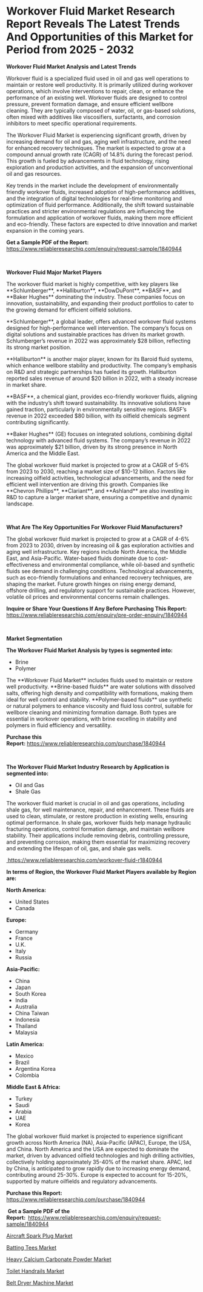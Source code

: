 <p><h1>Workover Fluid Market Research Report Reveals The Latest Trends And Opportunities of this Market for Period from 2025 - 2032</h1></p><p><strong>Workover Fluid Market Analysis and Latest Trends</strong></p>
<p><p>Workover fluid is a specialized fluid used in oil and gas well operations to maintain or restore well productivity. It is primarily utilized during workover operations, which involve interventions to repair, clean, or enhance the performance of an existing well. Workover fluids are designed to control pressure, prevent formation damage, and ensure efficient wellbore cleaning. They are typically composed of water, oil, or gas-based solutions, often mixed with additives like viscosifiers, surfactants, and corrosion inhibitors to meet specific operational requirements.</p><p>The Workover Fluid Market is experiencing significant growth, driven by increasing demand for oil and gas, aging well infrastructure, and the need for enhanced recovery techniques. The market is expected to grow at a compound annual growth rate (CAGR) of 14.8% during the forecast period. This growth is fueled by advancements in fluid technology, rising exploration and production activities, and the expansion of unconventional oil and gas resources.</p><p>Key trends in the market include the development of environmentally friendly workover fluids, increased adoption of high-performance additives, and the integration of digital technologies for real-time monitoring and optimization of fluid performance. Additionally, the shift toward sustainable practices and stricter environmental regulations are influencing the formulation and application of workover fluids, making them more efficient and eco-friendly. These factors are expected to drive innovation and market expansion in the coming years.</p></p>
<p><strong>Get a Sample PDF of the Report:&nbsp;</strong> <a href="https://www.reliableresearchiq.com/enquiry/request-sample/1840944?utm_campaign=1834&utm_medium=2&utm_source=Github&utm_content=ia&utm_term=29012025&utm_id=workover-fluid">https://www.reliableresearchiq.com/enquiry/request-sample/1840944</a></p>
<p>&nbsp;</p>
<p><strong>Workover Fluid Major Market Players</strong></p>
<p><p>The workover fluid market is highly competitive, with key players like **Schlumberger**, **Halliburton**, **DowDuPont**, **BASF**, and **Baker Hughes** dominating the industry. These companies focus on innovation, sustainability, and expanding their product portfolios to cater to the growing demand for efficient oilfield solutions.</p><p>**Schlumberger**, a global leader, offers advanced workover fluid systems designed for high-performance well intervention. The company’s focus on digital solutions and sustainable practices has driven its market growth. Schlumberger’s revenue in 2022 was approximately $28 billion, reflecting its strong market position.</p><p>**Halliburton** is another major player, known for its Baroid fluid systems, which enhance wellbore stability and productivity. The company’s emphasis on R&D and strategic partnerships has fueled its growth. Halliburton reported sales revenue of around $20 billion in 2022, with a steady increase in market share.</p><p>**BASF**, a chemical giant, provides eco-friendly workover fluids, aligning with the industry’s shift toward sustainability. Its innovative solutions have gained traction, particularly in environmentally sensitive regions. BASF’s revenue in 2022 exceeded $80 billion, with its oilfield chemicals segment contributing significantly.</p><p>**Baker Hughes** (GE) focuses on integrated solutions, combining digital technology with advanced fluid systems. The company’s revenue in 2022 was approximately $21 billion, driven by its strong presence in North America and the Middle East.</p><p>The global workover fluid market is projected to grow at a CAGR of 5-6% from 2023 to 2030, reaching a market size of $10-12 billion. Factors like increasing oilfield activities, technological advancements, and the need for efficient well intervention are driving this growth. Companies like **Chevron Phillips**, **Clariant**, and **Ashland** are also investing in R&D to capture a larger market share, ensuring a competitive and dynamic landscape.</p></p>
<p>&nbsp;</p>
<p><strong>What Are The Key Opportunities For Workover Fluid Manufacturers?</strong></p>
<p><p>The global workover fluid market is projected to grow at a CAGR of 4-6% from 2023 to 2030, driven by increasing oil & gas exploration activities and aging well infrastructure. Key regions include North America, the Middle East, and Asia-Pacific. Water-based fluids dominate due to cost-effectiveness and environmental compliance, while oil-based and synthetic fluids see demand in challenging conditions. Technological advancements, such as eco-friendly formulations and enhanced recovery techniques, are shaping the market. Future growth hinges on rising energy demand, offshore drilling, and regulatory support for sustainable practices. However, volatile oil prices and environmental concerns remain challenges.</p></p>
<p><strong>Inquire or Share Your Questions If Any Before Purchasing This Report:</strong> <a href="https://www.reliableresearchiq.com/enquiry/pre-order-enquiry/1840944?utm_campaign=1834&utm_medium=2&utm_source=Github&utm_content=ia&utm_term=29012025&utm_id=workover-fluid">https://www.reliableresearchiq.com/enquiry/pre-order-enquiry/1840944</a></p>
<p>&nbsp;</p>
<p><strong>Market Segmentation</strong></p>
<p><strong>The Workover Fluid Market Analysis by types is segmented into:</strong></p>
<p><ul><li>Brine</li><li>Polymer</li></ul></p>
<p><p>The **Workover Fluid Market** includes fluids used to maintain or restore well productivity. **Brine-based fluids** are water solutions with dissolved salts, offering high density and compatibility with formations, making them ideal for well control and stability. **Polymer-based fluids** use synthetic or natural polymers to enhance viscosity and fluid loss control, suitable for wellbore cleaning and minimizing formation damage. Both types are essential in workover operations, with brine excelling in stability and polymers in fluid efficiency and versatility.</p></p>
<p><strong>Purchase this Report:&nbsp;</strong><a href="https://www.reliableresearchiq.com/purchase/1840944?utm_campaign=1834&utm_medium=2&utm_source=Github&utm_content=ia&utm_term=29012025&utm_id=workover-fluid">https://www.reliableresearchiq.com/purchase/1840944</a></p>
<p>&nbsp;</p>
<p><strong>The Workover Fluid Market Industry Research by Application is segmented into:</strong></p>
<p><ul><li>Oil and Gas</li><li>Shale Gas</li></ul></p>
<p><p>The workover fluid market is crucial in oil and gas operations, including shale gas, for well maintenance, repair, and enhancement. These fluids are used to clean, stimulate, or restore production in existing wells, ensuring optimal performance. In shale gas, workover fluids help manage hydraulic fracturing operations, control formation damage, and maintain wellbore stability. Their applications include removing debris, controlling pressure, and preventing corrosion, making them essential for maximizing recovery and extending the lifespan of oil, gas, and shale gas wells.</p></p>
<p><a href="https://www.reliableresearchiq.com/workover-fluid-r1840944?utm_campaign=1834&utm_medium=2&utm_source=Github&utm_content=ia&utm_term=29012025&utm_id=workover-fluid">&nbsp;https://www.reliableresearchiq.com/workover-fluid-r1840944</a></p>
<p><strong>In terms of Region, the Workover Fluid Market Players available by Region are:</strong></p>
<p>
    <p> <strong> North America: </strong>
        <ul>
            <li>United States</li>
            <li>Canada</li>
        </ul>
        </p> 
    <p> <strong> Europe: </strong>
        <ul>
            <li>Germany</li>
            <li>France</li>
            <li>U.K.</li>
            <li>Italy</li>
            <li>Russia</li>
        </ul>
        </p> 
    <p> <strong> Asia-Pacific: </strong>
        <ul>
            <li>China</li>
            <li>Japan</li>
            <li>South Korea</li>
            <li>India</li>
            <li>Australia</li>
            <li>China Taiwan</li>
            <li>Indonesia</li>
            <li>Thailand</li>
            <li>Malaysia</li>
        </ul>
        </p> 
    <p> <strong> Latin America: </strong>
        <ul>
            <li>Mexico</li>
            <li>Brazil</li>
            <li>Argentina Korea</li>
            <li>Colombia</li>
        </ul>
        </p> 
    <p> <strong> Middle East & Africa: </strong>
        <ul>
            <li>Turkey</li>
            <li>Saudi</li>
            <li>Arabia</li>
            <li>UAE</li>
            <li>Korea</li>
        </ul>
    </p>
    </p>
<p><p>The global workover fluid market is projected to experience significant growth across North America (NA), Asia-Pacific (APAC), Europe, the USA, and China. North America and the USA are expected to dominate the market, driven by advanced oilfield technologies and high drilling activities, collectively holding approximately 35-40% of the market share. APAC, led by China, is anticipated to grow rapidly due to increasing energy demand, contributing around 25-30%. Europe is expected to account for 15-20%, supported by mature oilfields and regulatory advancements.</p></p>
<p><strong>Purchase this Report: </strong><a href="https://www.reliableresearchiq.com/purchase/1840944?utm_campaign=1834&utm_medium=2&utm_source=Github&utm_content=ia&utm_term=29012025&utm_id=workover-fluid">https://www.reliableresearchiq.com/purchase/1840944</a></p>
<p>&nbsp;<strong>Get a Sample PDF of the Report:&nbsp;&nbsp;</strong><a href="https://www.reliableresearchiq.com/enquiry/request-sample/1840944?utm_campaign=1834&utm_medium=2&utm_source=Github&utm_content=ia&utm_term=29012025&utm_id=workover-fluid">https://www.reliableresearchiq.com/enquiry/request-sample/1840944</a></p>
<p><strong></strong></p>
<p><p><a href="https://www.linkedin.com/pulse/driving-forces-behind-aircraft-spark-plug-market-expansion-t97qf?utm_campaign=1834&utm_medium=2&utm_source=Github&utm_content=ia&utm_term=29012025&utm_id=workover-fluid">Aircraft Spark Plug Market</a></p><p><a href="https://www.linkedin.com/pulse/batting-tees-market-analysis-major-challenges-sales-volume-share-morpf?utm_campaign=1834&utm_medium=2&utm_source=Github&utm_content=ia&utm_term=29012025&utm_id=workover-fluid">Batting Tees Market</a></p><p><a href="https://www.linkedin.com/pulse/heavy-calcium-carbonate-powder-market-findings-indicatinga-upilf?utm_campaign=1834&utm_medium=2&utm_source=Github&utm_content=ia&utm_term=29012025&utm_id=workover-fluid">Heavy Calcium Carbonate Powder Market</a></p><p><a href="https://www.linkedin.com/pulse/thorough-analysis-global-regional-development-toilet-handrails-2dm0f?utm_campaign=1834&utm_medium=2&utm_source=Github&utm_content=ia&utm_term=29012025&utm_id=workover-fluid">Toilet Handrails Market</a></p><p><a href="https://www.linkedin.com/pulse/belt-dryer-machine-market-research-report-identifying-challenges-nz6kf?utm_campaign=1834&utm_medium=2&utm_source=Github&utm_content=ia&utm_term=29012025&utm_id=workover-fluid">Belt Dryer Machine Market</a></p></p>